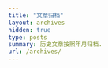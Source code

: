 ```yaml
---
title: "文章归档"
layout: archives
hidden: true
type: posts
summary: 历史文章按照年月归档.
url: /archives/
---
```


